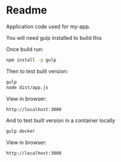 # Readme
Application code used for my-app.

You will need gulp installed to build this

Once build run:

```bash
npm install -g gulp
```

Then to test built version:
```bash
gulp
node dist/app.js
```

View in browser:
```bash
http://localhost:3000
```

And to test built version in a container locally

```bash
gulp docker
```

View in browser:
```bash
http://localhost:3000
```
